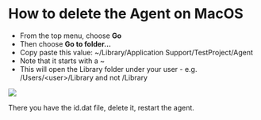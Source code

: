 # How to delete the Agent on MacOS



* From the top menu, choose **Go**
* Then choose **Go to folder...**
* Copy paste this value: \~/Library/Application Support/TestProject/Agent
* Note that it starts with a \~
* This will open the Library folder under your user - e.g. /Users/\<user>/Library and not /Library

![](https://downloads.intercomcdn.com/i/o/208732050/677aa5778b10a3ba5d8c380e/Screen+Shot+2020-05-13+at+09.05.27.png)

There you have the id.dat file, delete it, restart the agent.
